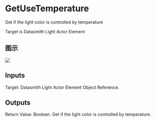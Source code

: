 # GetUseTemperature

Get if the light color is controlled by temperature

Target is Datasmith Light Actor Element

## 图示

![]($-20221218-18375697.png)

## Inputs

Target: Datasmith Light Actor Element Object Reference.  

## Outputs

Return Value: Boolean. Get if the light color is controlled by temperature.

